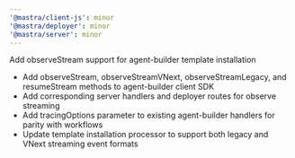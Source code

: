 ```yaml
---
'@mastra/client-js': minor
'@mastra/deployer': minor
'@mastra/server': minor
---
```


Add observeStream support for agent-builder template installation

- Add observeStream, observeStreamVNext, observeStreamLegacy, and resumeStream methods to agent-builder client SDK
- Add corresponding server handlers and deployer routes for observe streaming
- Add tracingOptions parameter to existing agent-builder handlers for parity with workflows
- Update template installation processor to support both legacy and VNext streaming event formats
